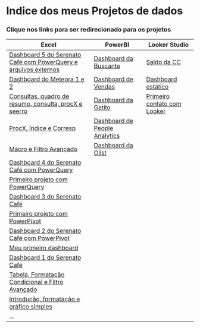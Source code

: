 # Indice dos meus Projetos de dados

### Clique nos links para ser redirecionado para os projetos

| Excel | PowerBI | Looker Studio
| ------------- | ------------- | ------------- |
| [Dashboard 5 do Serenato Café com PowerQuery e arquivos externos](https://github.com/dsCarneiro/Excel09.3-Dashboard-com-PowerQuery.git)  | [Dashboard da Buscante](https://github.com/dsCarneiro/PowerBI2.git)  | [Saldo da CC](https://github.com/dsCarneiro/Looker2) |
| [Dashboard do Meteora 1 e 2](https://github.com/dsCarneiro/Excel11-Dashboard_PowerPivot_e_TBDinamica.git)  | [Dashboard de Vendas](https://github.com/dsCarneiro/PowerBI7.git)  | [Dashboard estático](https://github.com/dsCarneiro/Looker3) |
| [Consultas, quadro de resumo, consulta, procX e seerro](https://github.com/dsCarneiro/Excel04-Seerro_Consulta_ProcX_e_QuadroDeResumo.git)  |  [Dashboard da Gatito](https://github.com/dsCarneiro/PowerBI1.git) | [Primeiro contato com Looker](https://github.com/dsCarneiro/Looker1) |
| [ProcX, Índice e Corresp](https://github.com/dsCarneiro/Excel10-ProcX_Indice_e_Corresp.git)  |  [Dashboard de People Analytics](https://github.com/dsCarneiro/PowerBI6.git) |  |
| [Macro e Filtro Avançado](https://github.com/dsCarneiro/Excel12-Macro_FiltroAvancado.git)  | [Dashboard da Olist](https://github.com/dsCarneiro/PowerBI3.git) | |
| [Dashboard 4 do Serenato Café com PowerQuery](https://github.com/dsCarneiro/Excel09.2-DashBoard-com-PowerQuery.git)  |    | |
| [Primeiro projeto com PowerQuery](https://github.com/dsCarneiro/Excel08-PowerQuery.git)  |   | |
| [Dashboard 3 do Serenato Café](https://github.com/dsCarneiro/Excel09-DashBoard-com-FiltroDeAno.git)  |   | |
| [Primeiro projeto com PowerPivot](https://github.com/dsCarneiro/Excel06-PowerPivot.git)  |   | |
| [Dashboard 2 do Serenato Café com PowerPivot](https://github.com/dsCarneiro/Excel07-Dashboard-usando-PowerPivot-e-segmentacao-de-dados.git)  |   | |
| [Meu primeiro dashboard](https://github.com/dsCarneiro/Excel03-Primeiro_Dashboard.git)  |   | |
| [Dashboard 1 do Serenato Café](https://github.com/dsCarneiro/Excel05-Dashboard_do_Serenato_Cafe.git)  |   | |
| [Tabela, Formatação Condicional e Filtro Avançado](https://github.com/dsCarneiro/Excel02-Tabela_FormatacaoCondicional_e_FiltroAvancado.git)  |   | |
| [Introdução, formatação e gráfico simples](https://github.com/dsCarneiro/Excel01-Introducao-formatacao-e-grafico-simples.git)  |   | |
| ...  |   | |
